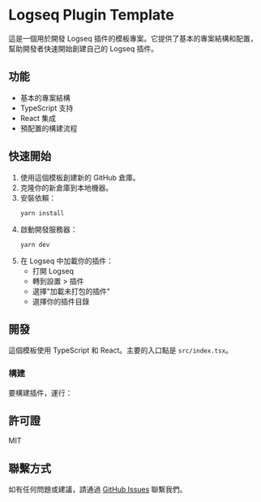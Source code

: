 # Logseq Plugin Template

這是一個用於開發 Logseq 插件的模板專案。它提供了基本的專案結構和配置，幫助開發者快速開始創建自己的 Logseq 插件。

## 功能

- 基本的專案結構
- TypeScript 支持
- React 集成
- 預配置的構建流程

## 快速開始

1. 使用這個模板創建新的 GitHub 倉庫。
2. 克隆你的新倉庫到本地機器。
3. 安裝依賴：
   ```
   yarn install
   ```
4. 啟動開發服務器：
   ```
   yarn dev
   ```
5. 在 Logseq 中加載你的插件：
   - 打開 Logseq
   - 轉到設置 > 插件
   - 選擇"加載未打包的插件"
   - 選擇你的插件目錄

## 開發

這個模板使用 TypeScript 和 React。主要的入口點是 `src/index.tsx`。

### 構建

要構建插件，運行：

## 許可證

MIT

## 聯繫方式

如有任何問題或建議，請通過 [GitHub Issues](https://github.com/xdite/logseq-plugin-template/issues) 聯繫我們。
